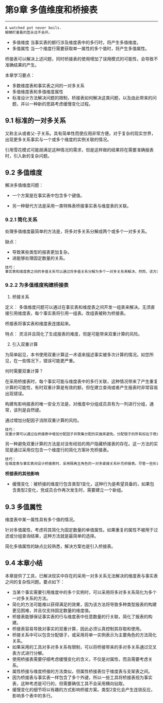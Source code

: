 # 第9章 多值维度和桥接表
---
```md
A watched pot never boils.
眼睛盯着看的壶永远不会开。
```

- 多值维度  当事实表的额行涉及维度表中的多行时，将产生多值维度。
- 多值属性  当一个维度行需要获取单一属性的多个值时，将产生多值属性。

桥接表可以解决上述问题，同时桥接表的使用增加了误用模式的可能性，会导致不准确结果的产生。

本章学习要点：

- 多数维度表和事实表之间的一对多关系
- 多值维度表和多值维度属性
- 标准设计方法解决问题的限制，桥接表如何解决这类问题，以及由此带来的问题，并以一种新的思路考虑缓慢变化过程。


## 9.1 标准的一对多关系 

又称主从或者父-子关系。具有简单性而使应用非常方便。对于复杂的现实世界，出现更多关系事实与一个或多个维度的实例关联的情况。

引用雪花模式可能胡满足这种情况的需求，但是这样做的结果将在需要准确报表时，引入新的复杂问题。


## 9.2 多值维度 

解决多值维度问题：

- 一个方案是在事实表中包含多个键值。

- 另一种替代方法是采用一类特殊表桥接事实表与维度表的关联。

### 9.2.1 简化关系 


处理多值维度最简单的方法是，将多对多关系分解成两个或多个一对多关系。 

缺点：
- 导致某些类型的报表更加复杂。
- 进能够处理固定数量的关系。

```md 
技巧：
事实表和维度表之间的多值关系可以通过将多值关系分解为多个一对多关系来解决，然而，该方法是报表更加复杂并且仅支持数量有限的关系。
```

### 9.2.2  为多值维度构建桥接表



1. 桥接关系

定义： 多值维度问题可以通过在事实表和维度表之间开发一组表来解决。无须直接引用维度表，每个事实表将引用一组表。改组表被称为桥接表。 

桥接表将事实表和维度表连接起来。

特点： 灵活并且简化了生成报表的难度，但是可能带来双重计算的风险。

2. 引入双重计算

为简单起见，本书使用双重计算这一术语来描述事实被多次计算的情况。如您所见，在一些情况下，错误可能更严重。

何时需要双重计算？ 

在采用桥接表时，每个事实可能与维度表中的多行关联，这种情况带来了产生重复计算的可能性，有时双重计算是有效的额，但在建立查询或者产生报表时非常容易出现错误。

构建有影响报表的唯一安全方法是，对维度中分组成员具有为一列进行分组，通常，该列是自然键。


通过增加分配因子消除双重计算的风险。


```md
技巧：
双重计算可以通过在桥接表中增加分配因子并聚集分配的实施来避免。分配银子的所有权在于商业领域，而不是在技术领域，如果存在清楚的分配银子，可以考虑改变事实表粒度的可能性，加以替换。
```

另一种避免双重计算的方法是对没有经验的用户隐藏桥接表的存在。这一方法的实现是通过采用仅包含一个维度行的简化方案补充桥接表。

```md
技巧：
在维度表与事实表间设计桥接表时，采用隔离主角色的一对多直接关系补充桥接表。尽管一些形式的报表需要桥接表，采用该方法时却无须担心双重计算问题。
```

**桥接表的其他影响**

- 缓慢变化：被桥接的维度行包含类型1变化，这种行为是希望具备的，如果包含类型2变化，党成员合作再次发生时，需要建立一个新组。


## 9.3 多值属性

维度表中某一属性具有多个值的情况。

针对多值属性，考虑将其简化为固定数量的单值属性。如果重复的属性不被用于过滤或分组查询结果，这种方法就是最简单的选择。

简化多值属性的缺点比较熟悉，解决方案也是引入桥接表。



## 9.4 本章小结 

本章提供了工具，已解决现实中存在的采用一对多关系无法解决的维度表与事实表之间的复杂性问题。要点如下：
- 当某个事实需要引用维度中的多个实例时，可以采用将多对多关系简化为多个一对多关系的方法。
- 简化的方法可能难以获得满足的效果，因为该方法将导致多种类型报表的构建更见困难，并且仅支持固定数量的维度值。
- 桥接表能够保证事实表的行与维度表中任意数量的行关联，简化了报表的构建。
- 桥接表容易导致对事实的双重计算，因此必须认真控制其存取和使用。
- 桥接关系中可以包含分配银子，或采用将单一实例表示为主要角色的方法简化关系。
- 如果采用的工具对多对多关系有限制，可以将桥接带来的多对多关系通过交叉表方式进行分解。
- 使用桥接表需要仔细考虑缓慢变化的含义，不仅是对属性，而且需要考虑关系。
- 属性桥接与维度桥接的方法类似，但属性桥接表位于维度表与支架表之间。
- 因为桥接表与事实表一样包含了多个外键，所以一些工具将桥接表视为事实表，这种考虑是可行的，但需要确信工具不会采用横向钻取。
- 缓慢变化的细节将以有趣的方式影响桥接方案。类型2变化会产生连锁反应，影响多个表中的多行。
